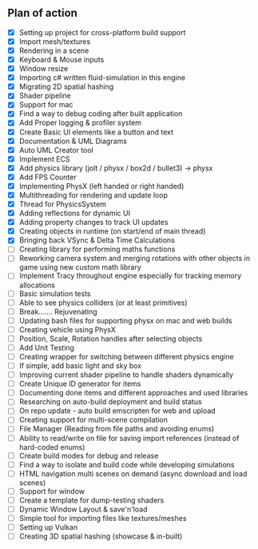 ## Plan of action
- [x] Setting up project for cross-platform build support
- [x] Import mesh/textures
- [x] Rendering in a scene
- [x] Keyboard & Mouse inputs
- [x] Window resize
- [x] Importing c# written fluid-simulation in this engine
- [x] Migrating 2D spatial hashing
- [x] Shader pipeline
- [x] Support for mac
- [x] Find a way to debug coding after built application
- [x] Add Proper logging & profiler system
- [x] Create Basic UI elements like a button and text
- [x] Documentation & UML Diagrams
- [x] Auto UML Creator tool
- [x] Implement ECS
- [x] Add physics library (jolt / physx / box2d / bullet3) -> physx
- [x] Add FPS Counter
- [x] Implementing PhysX (left handed or right handed)
- [x] Multithreading for rendering and update loop
- [x] Thread for PhysicsSystem
- [x] Adding reflections for dynamic UI
- [x] Adding property changes to track UI updates
- [x] Creating objects in runtime (on start/end of main thread)
- [x] Bringing back VSync & Delta Time Calculations
- [ ] Creating library for performing maths functions
- [ ] Reworking camera system and merging rotations with other objects in game using new custom math library
- [ ] Implement Tracy throughout engine especially for tracking memory allocations
- [ ] Basic simulation tests
- [ ] Able to see physics colliders (or at least primitives)
- [ ] Break....... Rejuvenating
- [ ] Updating bash files for supporting physx on mac and web builds
- [ ] Creating vehicle using PhysX
- [ ] Position, Scale, Rotation handles after selecting objects
- [ ] Add Unit Testing
- [ ] Creating wrapper for switching between different physics engine
- [ ] If simple, add basic light and sky box
- [ ] Improving current shader pipeline to handle shaders dynamically
- [ ] Create Unique ID generator for items
- [ ] Documenting done items and different approaches and used libraries
- [ ] Researching on auto-build deployment and build status
- [ ] On repo update - auto build emscripten for web and upload
- [ ] Creating support for multi-scene compilation
- [ ] File Manager (Reading from file paths and avoiding enums)
- [ ] Ability to read/write on file for saving import references (instead of hard-coded enums)
- [ ] Create build modes for debug and release
- [ ] Find a way to isolate and build code while developing simulations
- [ ] HTML navigation multi scenes on demand (async download and load scenes)
- [ ] Support for window
- [ ] Create a template for dump-testing shaders
- [ ] Dynamic Window Layout & save'n'load
- [ ] Simple tool for importing files like textures/meshes
- [ ] Setting up Vulkan
- [ ] Creating 3D spatial hashing (showcase & in-built)